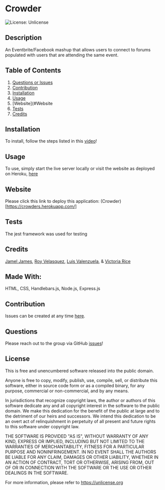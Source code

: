 # Crowder 

![License: Unlicense](https://img.shields.io/badge/license-Unlicense-blue.svg)

## Description
An Eventbrite/Facebook mashup that allows users to connect to forums populated with users that are attending the same event.
## Table of Contents
1. [Questions or Issues](#Questions)
2. [Contribution](#Contribution)
3. [Installation](#Installation)
4. [Usage](#Usage)
5. [Website](#Website
6. [Tests](#Tests)
7. [Credits](#Credits)
## Installation
To install, follow the steps listed in this [video](https://github.com)!
## Usage
To use, simply start the live server locally or visit the website as deployed on Heroku, [here](https://github.com)
## Website
Please click this link to deploy this application: (Crowder)[https://crowders.herokuapp.com/]
## Tests
The jest framework was used for testing
## Credits
[Jamel James](https://github.com/jrj-sys), [Roy Velasquez](https://github.com/Roy4th), [Luis Valenzuela](https://github.com/Rinnnegone), & [Victoria Rice](https://github.com/vtori37)
## Made With:
HTML, CSS, Handlebars.js, Node.js, Express.js
## Contribution 
Issues can be created at any time [here](https://github.com/vtori37/Crowder/issues).
## Questions
Please reach out to the group via GitHub [issues](https://github.com/vtori37/Crowder/issues)!
## License
This is free and unencumbered software released into the public domain.

Anyone is free to copy, modify, publish, use, compile, sell, or
distribute this software, either in source code form or as a compiled
binary, for any purpose, commercial or non-commercial, and by any
means.

In jurisdictions that recognize copyright laws, the author or authors
of this software dedicate any and all copyright interest in the
software to the public domain. We make this dedication for the benefit
of the public at large and to the detriment of our heirs and
successors. We intend this dedication to be an overt act of
relinquishment in perpetuity of all present and future rights to this
software under copyright law.

THE SOFTWARE IS PROVIDED "AS IS", WITHOUT WARRANTY OF ANY KIND,
EXPRESS OR IMPLIED, INCLUDING BUT NOT LIMITED TO THE WARRANTIES OF
MERCHANTABILITY, FITNESS FOR A PARTICULAR PURPOSE AND NONINFRINGEMENT.
IN NO EVENT SHALL THE AUTHORS BE LIABLE FOR ANY CLAIM, DAMAGES OR
OTHER LIABILITY, WHETHER IN AN ACTION OF CONTRACT, TORT OR OTHERWISE,
ARISING FROM, OUT OF OR IN CONNECTION WITH THE SOFTWARE OR THE USE OR
OTHER DEALINGS IN THE SOFTWARE.

For more information, please refer to <https://unlicense.org>


